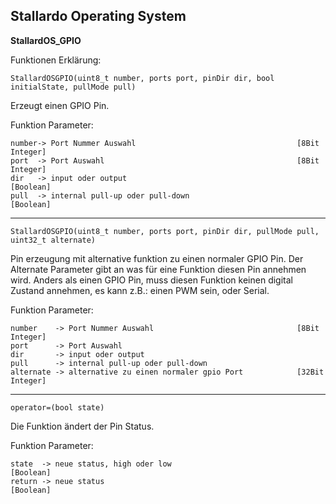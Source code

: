 ## **Stallardo Operating System**
**StallardOS_GPIO**


Funktionen Erklärung:

```
StallardOSGPIO(uint8_t number, ports port, pinDir dir, bool initialState, pullMode pull)
```
Erzeugt einen GPIO Pin.

Funktion Parameter:
```
number-> Port Nummer Auswahl                                    [8Bit Integer]
port  -> Port Auswahl                                           [8Bit Integer]
dir   -> input oder output                                      [Boolean]
pull  -> internal pull-up oder pull-down                        [Boolean]
```


_______________________________________________________________
```
StallardOSGPIO(uint8_t number, ports port, pinDir dir, pullMode pull, uint32_t alternate)
```

Pin erzeugung mit alternative funktion zu einen normaler GPIO Pin.
Der Alternate Parameter gibt an was für eine Funktion diesen Pin annehmen wird. 
Anders als einen GPIO Pin, muss diesen Funktion keinen digital Zustand annehmen, 
es kann z.B.: einen PWM sein, oder Serial.

Funktion Parameter:
```
number    -> Port Nummer Auswahl                                [8Bit Integer]
port      -> Port Auswahl
dir       -> input oder output 
pull      -> internal pull-up oder pull-down 
alternate -> alternative zu einen normaler gpio Port            [32Bit Integer]
```
_______________________________________________________________
```
operator=(bool state)
```

Die Funktion ändert der Pin Status.

Funktion Parameter:
```
state  -> neue status, high oder low                            [Boolean]
return -> neue status                                           [Boolean]
```

